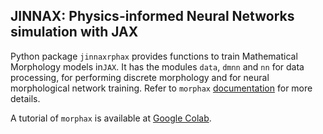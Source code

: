 ## JINNAX: Physics-informed Neural Networks simulation with JAX

Python package `jinnaxrphax` provides functions to train Mathematical Morphology models in`JAX`. It has the modules `data`, `dmnn` and `nn` for data processing, for performing discrete morphology and for neural morphological network training. Refer to `morphax` [documentation](https://raw.githack.com/dmarcondes/morphax/master/docs/morphax.html) for more details.

A tutorial of `morphax` is available at [Google Colab](https://colab.research.google.com/github/dmarcondes/JINNAX/blob/master/Tutorial_PINN_simulation_with_JINNAX.ipynb).
